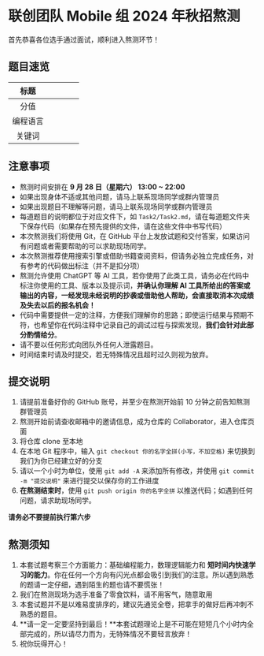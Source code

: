 # 联创团队 Mobile 组 2024 年秋招熬测

首先恭喜各位选手通过面试，顺利进入熬测环节！

## 题目速览

| 标题   |  |  |  |  |
| :----: | :------: |:-------:| :------: | :----: |
| 分值   |   | | | |
| 编程语言 |  |    |  | |
| 关键词 |  |    |  |  |

## 注意事项

- 熬测时间安排在 **9 月 28 日（星期六） 13:00 ~ 22:00**
- 如果出现身体不适或其他问题，请马上联系现场同学或群内管理员
- 如果出现题目不理解等问题，请马上联系现场同学或群内管理员
- 每道题目的说明都位于对应文件下，如 `Task2/Task2.md`，请在每道题文件夹下保存代码（如果存在预先提供的文件，请在这些文件中书写代码）
- 本次熬测我们将使用 Git，在 GitHub 平台上发放试题和交付答案，如果访问有问题或者需要帮助的可以求助现场同学。
- 本次熬测推荐使用搜索引擎或借助书籍查阅资料，但请务必独立完成任务，对有参考的代码做出标注（并不是扣分项）
- 熬测允许使用 ChatGPT 等 AI 工具，若你使用了此类工具，请务必在代码中标注你使用的工具、版本以及提示词，**并确认你理解 AI 工具所给出的答案或输出的内容，一经发现未经说明的抄袭或借助他人帮助，会直接取消本次成绩及失去以后的报名机会！**
- 代码中需要提供一定的注释，方便我们理解你的思路；即使运行结果与预期不符，也希望你在代码注释中记录自己的调试过程与探索发现，**我们会针对此部分酌情给分**。
- 请不要以任何形式向团队外任何人泄露题目。
- 时间结束时请及时提交，若无特殊情况且超时过久则视为放弃。

## 提交说明

1. 请提前准备好你的 GitHub 账号，并至少在熬测开始前 10 分钟之前告知熬测群管理员
2. 熬测开始前请查收邮箱中的邀请信息，成为仓库的 Collaborator，进入仓库页面
3. 将仓库 clone 至本地
4. 在本地 Git 程序中，输入 `git checkout 你的名字全拼(小写，不加空格)` 来切换到我们为你已经建立好的分支
5. 请以一个小时为单位，使用 `git add -A` 来添加所有修改，并使用 `git commit -m "提交说明"` 来进行提交以保存你的工作进度
6. **在熬测结束时**，使用 `git push origin 你的名字全拼` 以推送代码；如遇到任何问题，请求助现场同学。

**请务必不要提前执行第六步**

## 熬测须知

1. 本套试题考察三个方面能力：基础编程能力，数理逻辑能力和 **短时间内快速学习的能力**。你在任何一个方向有闪光点都会吸引到我们的注意。所以遇到熟悉的题请一定仔细，遇到陌生的题也请不要慌张！
2. 我们在熬测现场为选手准备了零食饮料，请不用客气，随意取用
3. 本套试题并不是以难易度排序的，建议先通览全卷，把拿手的做好后再冲刺不熟悉的题目。
4. **请一定一定要坚持到最后！**本套试题理论上是不可能在短短几个小时内全部完成的，所以请尽力而为，无特殊情况不要轻言放弃！
5. 祝你玩得开心！
